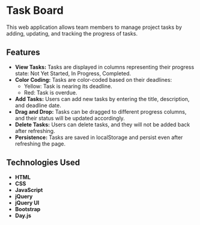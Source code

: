 # Task Board

This web application allows team members to manage project tasks by adding, updating, and tracking the progress of tasks.

## Features

- **View Tasks:** Tasks are displayed in columns representing their progress state: Not Yet Started, In Progress, Completed.
- **Color Coding:** Tasks are color-coded based on their deadlines:
  - Yellow: Task is nearing its deadline.
  - Red: Task is overdue.
- **Add Tasks:** Users can add new tasks by entering the title, description, and deadline date.
- **Drag and Drop:** Tasks can be dragged to different progress columns, and their status will be updated accordingly.
- **Delete Tasks:** Users can delete tasks, and they will not be added back after refreshing.
- **Persistence:** Tasks are saved in localStorage and persist even after refreshing the page.

## Technologies Used

- **HTML**
- **CSS**
- **JavaScript**
- **jQuery**
- **jQuery UI**
- **Bootstrap**
- **Day.js**

